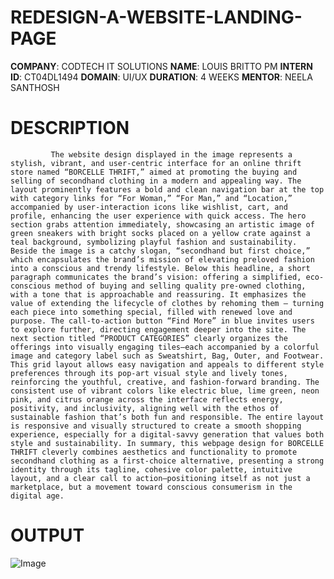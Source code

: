 # REDESIGN-A-WEBSITE-LANDING-PAGE
**COMPANY**: CODTECH IT SOLUTIONS
**NAME**: LOUIS BRITTO PM
**INTERN ID**: CT04DL1494
**DOMAIN**: UI/UX
**DURATION**: 4 WEEKS 
**MENTOR**: NEELA SANTHOSH
# DESCRIPTION
             The website design displayed in the image represents a stylish, vibrant, and user-centric interface for an online thrift store named “BORCELLE THRIFT,” aimed at promoting the buying and selling of secondhand clothing in a modern and appealing way. The layout prominently features a bold and clean navigation bar at the top with category links for “For Woman,” “For Man,” and “Location,” accompanied by user-interaction icons like wishlist, cart, and profile, enhancing the user experience with quick access. The hero section grabs attention immediately, showcasing an artistic image of green sneakers with bright socks placed on a yellow crate against a teal background, symbolizing playful fashion and sustainability. Beside the image is a catchy slogan, “secondhand but first choice,” which encapsulates the brand’s mission of elevating preloved fashion into a conscious and trendy lifestyle. Below this headline, a short paragraph communicates the brand’s vision: offering a simplified, eco-conscious method of buying and selling quality pre-owned clothing, with a tone that is approachable and reassuring. It emphasizes the value of extending the lifecycle of clothes by rehoming them — turning each piece into something special, filled with renewed love and purpose. The call-to-action button “Find More” in blue invites users to explore further, directing engagement deeper into the site. The next section titled “PRODUCT CATEGORIES” clearly organizes the offerings into visually engaging tiles—each accompanied by a colorful image and category label such as Sweatshirt, Bag, Outer, and Footwear. This grid layout allows easy navigation and appeals to different style preferences through its pop-art visual style and lively tones, reinforcing the youthful, creative, and fashion-forward branding. The consistent use of vibrant colors like electric blue, lime green, neon pink, and citrus orange across the interface reflects energy, positivity, and inclusivity, aligning well with the ethos of sustainable fashion that’s both fun and responsible. The entire layout is responsive and visually structured to create a smooth shopping experience, especially for a digital-savvy generation that values both style and sustainability. In summary, this webpage design for BORCELLE THRIFT cleverly combines aesthetics and functionality to promote secondhand clothing as a first-choice alternative, presenting a strong identity through its tagline, cohesive color palette, intuitive layout, and a clear call to action—positioning itself as not just a marketplace, but a movement toward conscious consumerism in the digital age.
# OUTPUT

![Image](https://github.com/user-attachments/assets/07d27d02-7776-4c7b-9528-47270e3ccccf)
             
             
